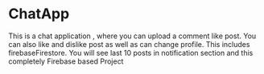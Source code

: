 # ChatApp
This is a chat application , where you can upload a comment like post. You can also like and dislike post as well as can change profile. This includes firebaseFirestore. You will see last 10 posts in notification section and this completely Firebase based Project
